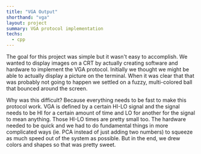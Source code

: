 ```yaml
---
title: "VGA Output"
shorthand: "vga"
layout: project
summary: VGA protocol implementation
techs:
  - cpp
---
```

The goal for this project was simple but it wasn't easy to accomplish. We wanted to display images on a CRT by actually creating software and hardware to implement the VGA protocol. Initially we thought we might be able to actually display a picture on the terminal. When it was clear that that was probably not going to happen we settled on a fuzzy, multi-colored ball that bounced around the screen.

Why was this difficult? Because everything needs to be fast to make this protocol work. VGA is defined by a certain HI-LO signal and the signal needs to be HI for a certain amount of time and LO for another for the signal to mean anything. Those HI-LO times are pretty small too. The hardware needed to be quick and we had to do fundamental things in more complicated ways (ie. PCA instead of just adding two numbers) to squeeze as much speed out of the system as possible. But in the end, we drew colors and shapes so that was pretty sweet.
